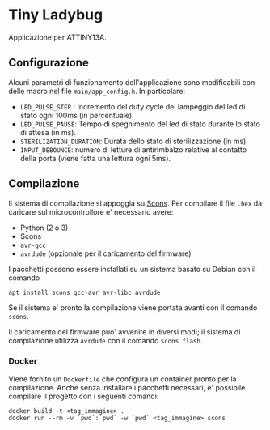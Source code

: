 # Tiny Ladybug

Applicazione per ATTINY13A.

## Configurazione

Alcuni parametri di funzionamento dell'applicazione sono modificabili con delle macro nel file `main/app_config.h`.
In particolare:
 - `LED_PULSE_STEP` : Incremento del duty cycle del lampeggio del led di stato ogni 100ms (in percentuale).
 - `LED_PULSE_PAUSE`: Tempo di spegnimento del led di stato durante lo stato di attesa (in ms).
 - `STERILIZATION_DURATION`: Durata dello stato di sterilizzazione (in ms).
 - `INPUT_DEBOUNCE`: numero di letture di antirimbalzo relative al contatto della porta (viene fatta una lettura ogni 5ms).

## Compilazione

Il sistema di compilazione si appoggia su [Scons](https://scons.org/). Per compilare il file `.hex` da caricare sul microcontrollore e' necessario avere:
 - Python (2 o 3)
 - Scons
 - `avr-gcc`
 - `avrdude` (opzionale per il caricamento del firmware)

I pacchetti possono essere installati su un sistema basato su Debian con il comando

```
apt install scons gcc-avr avr-libc avrdude
```

Se il sistema e' pronto la compilazione viene portata avanti con il comando `scons`.

Il caricamento del firmware puo' avvenire in diversi modi; il sistema di compilazione utilizza `avrdude` con il comando `scons flash`.

### Docker

Viene fornito un `Dockerfile` che configura un container pronto per la compilazione. Anche senza installare i pacchetti necessari, e' possibile compilare il progetto con i seguenti comandi:

```
docker build -t <tag_immagine> .
docker run --rm -v `pwd`:`pwd` -w `pwd` <tag_immagine> scons
```